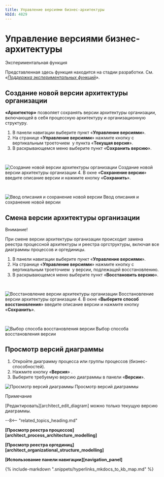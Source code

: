 ```yaml
---
title: Управление версиями бизнес-архитектуры
kbId: 4829
---
```


# Управление версиями бизнес-архитектуры

Экспериментальная функция

Представленная здесь функция находится на стадии разработки. См. *«[Поддержка экспериментальных функций](https://kb.comindware.ru/article\.php\?id=4579#mcetoc_1hsfq7ksu2)»*.

## Создание новой версии архитектуры организации

**«Архитектор»** позволяет сохранять версии архитектуры организации, включающей в себя процессную архитектуру и организационную структуру.

1. В панели навигации выберите пункт «**Управление версиями**».
2. На странице «**Управление версиями**» нажмите кнопку с вертикальным троеточием *‌* у пункта «**Текущая версия**».
3. В раскрывающемся меню выберите пункт «**Сохранить версию**».

 

![Создание новой версии архитектуры организации](https://kb.comindware.ru/assets/version_control_create.png)
Создание новой версии архитектуры организации
4. В окне «**Сохранение версии**» введите описание версии и нажмите кнопку «**Сохранить**».

 

![Ввод описания и сохранение новой версии](https://kb.comindware.ru/assets/version_control_description.png)
Ввод описания и сохранение новой версии

## Смена версии архитектуры организации

Внимание!

При смене версии архитектуры организации происходит замена реестра процессной архитектуры и реестра оргструктуры, включая все диаграммы процессов и оргединицы.

1. В панели навигации выберите пункт «**Управление версиями**».
2. На странице «**Управление версиями**» нажмите кнопку с вертикальным троеточием *‌* у версии, подлежащей восстановлению.
3. В раскрывающемся меню выберите пункт «**Восстановить версию**».

 

![Восстановление версии архитектуры организации](https://kb.comindware.ru/assets/version_control_restore.png)
Восстановление версии архитектуры организации
4. В окне «**Выберите способ восстановления**» введите описание версии и нажмите кнопку «**Сохранить**».

 

![Выбор способа восстановления версии](https://kb.comindware.ru/assets/version_control_restore_options.png)
Выбор способа восстановления версии

## Просмотр версий диаграммы

1. Откройте диаграмму процесса или группы процессов (бизнес-способностей).
2. Нажмите кнопку «**Версия**» *‌*.
3. Выберите требуемую версию диаграммы в панели «**Версии**».
![Просмотр версий диаграммы](https://kb.comindware.ru/assets/version_control_viewing_diagram_versions.png)
Просмотр версий диаграммы

Примечание

[Редактировать][architect_edit_diagram] можно только текущую версию диаграммы.

--8<-- "related_topics_heading.md"

**[Просмотр реестра процессов][architect_process_architecture_modelling]**

**[Просмотр реестра оргединиц][architect_organizational_structure_modelling]**

**[Использование панели навигации][navigation_panel]**

{% include-markdown ".snippets/hyperlinks_mkdocs_to_kb_map.md" %}
